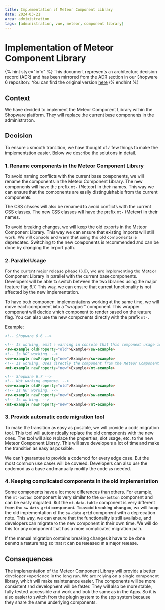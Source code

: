 ```yaml
---
title: Implementation of Meteor Component Library
date: 2024-03-21
area: administration
tags: [administration, vue, meteor, component library]
---
```


# Implementation of Meteor Component Library

{% hint style="info" %}
This document represents an architecture decision record (ADR) and has been mirrored from the ADR section in our Shopware 6 repository.
You can find the original version [here](https://github.com/shopware/platform/blob/trunk/adr/2024-03-21-implementation-of-meteor-component-library.md)
{% endhint %}

## Context

We have decided to implement the Meteor Component Library within the Shopware platform. They will replace the current base components in the administration.

## Decision

To ensure a smooth transition, we have thought of a few things to make the implementation easier. Below we describe the solutions in detail.

### 1. Rename components in the Meteor Component Library

To avoid naming conflicts with the current base components, we will rename the components in the Meteor Component Library. The new components will have the prefix `mt-` (Meteor) in their names. This way we can ensure that the components are easily distinguishable from the current components.

The CSS classes will also be renamed to avoid conflicts with the current CSS classes. The new CSS classes will have the prefix `mt-` (Meteor) in their names.

To avoid breaking changes, we will keep the old exports in the Meteor Component Library. This way we can ensure that existing imports will still work. We will console and warn that using the old components is deprecated. Switching to the new components is recommended and can be done by changing the import path.

### 2. Parallel Usage

For the current major release phase (6.6), we are implementing the Meteor Component Library in parallel with the current base components. Developers will be able to switch between the two libraries using the major feature flag 6.7. This way, we can ensure that current functionality is not affected by the new implementation.

To have both component implementations working at the same time, we will move each component into a "wrapper" component. This wrapper component will decide which component to render based on the feature flag. You can also use the new components directly with the prefix `mt-`.

Example:
```html
<!-- Shopware 6.6 -->

<!-- Is working, emit a warning in console that this component usage is deprecated. -->
<sw-example oldProperty="old">Example</sw-example>
<!-- Is NOT working. -->
<sw-example newProperty="new">Example</sw-example>
<!-- Is working. Uses directly the component from the Meteor Component Library. -->
<mt-example newProperty="new">Example</mt-example>

<!-- Shopware 6.7 -->
<!-- Not working anymore. -->
<sw-example oldProperty="old">Example</sw-example>
<!-- Is NOT working. -->
<sw-example newProperty="new">Example</sw-example>
<!-- Is working. -->
<mt-example newProperty="new">Example</mt-example>
```

### 3. Provide automatic code migration tool

To make the transition as easy as possible, we will provide a code migration tool. This tool will automatically replace the old components with the new ones. The tool will also replace the properties, slot usage, etc. to the new Meteor Component Library. This will save developers a lot of time and make the transition as easy as possible.

We can't guarantee to provide a codemod for every edge case. But the most common use cases will be covered. Developers can also use the codemod as a base and manually modify the code as needed.

### 4. Keeping complicated components in the old implementation

Some components have a lot more differences than others. For example, the `mt-button` component is very similar to the `sw-button` component and can be easily migrated. But the `mt-data-table` component is very different from the `sw-data-grid` component. To avoid breaking changes, we will keep the old implementation of the `sw-data-grid` component with a deprecation note.
This way, we can ensure that the functionality is still available, and developers can migrate to the new component in their own time. We will do this for any component that has a more complicated migration path.

If the manual migration contains breaking changes it have to be done behind a feature flag so that it can be released in a major release.

## Consequences

The implementation of the Meteor Component Library will provide a better developer experience in the long run. We are relying on a single component library, which will make maintenance easier. The components will be more consistent and development will be faster. They will also be more stable, fully tested, accessible and work and look the same as in the Apps. So it is also easier to switch from the plugin system to the app system because they share the same underlying components.

